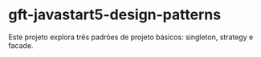 # gft-javastart5-design-patterns
Este projeto explora três padrões de projeto básicos: singleton, strategy e facade.
